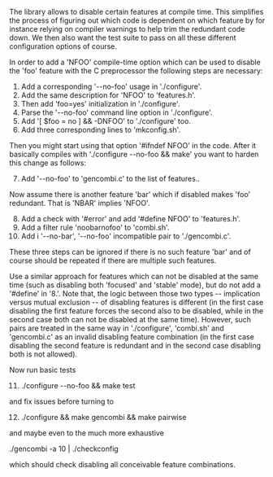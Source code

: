 The library allows to disable certain features at compile time.  This
simplifies the process of figuring out which code is dependent on which
feature by for instance relying on compiler warnings to help trim the
redundant code down.  We then also want the test suite to pass on all these
different configuration options of course.

In order to add a 'NFOO' compile-time option which can be used to disable
the 'foo' feature with the C preprocessor the following steps are necessary:

  1. Add a corresponding '--no-foo' usage in './configure'.
  2. Add the same description for 'NFOO' to 'features.h'.
  3. Then add 'foo=yes' initialization in './configure'.
  4. Parse the '--no-foo' command line option in './configure'.
  5. Add '[ $foo = no ] && -DNFOO' to './configure' too.
  6. Add three corresponding lines to 'mkconfig.sh'.

Then you might start using that option '#ifndef NFOO' in the code.  After it
basically compiles with './configure --no-foo && make' you want to harden
this change as follows:

  7. Add '--no-foo' to 'gencombi.c' to the list of features..

Now assume there is another feature 'bar' which if disabled makes 'foo'
redundant.  That is 'NBAR' implies 'NFOO'.

  8. Add a check with '#error' and add '#define NFOO' to 'features.h'.
  9. Add a filter rule 'noobarnofoo' to 'combi.sh'.
  10. Add i '--no-bar', '--no-foo' incompatible pair to './gencombi.c'.

These three steps can be ignored if there is no such feature 'bar' and of
course should be repeated if there are multiple such features.

Use a similar approach for features which can not be disabled at the same
time (such as disabling both 'focused' and 'stable' mode), but do not add a
'#define' in '8.'.  Note that, the logic between those two types
-- implication versus mutual exclusion -- of disabling features is
different (in the first case disabling the first feature forces the second
also to be disabled, while in the second case both can not be disabled at
the same time).  However, such pairs are treated in the same way in
'./configure', 'combi.sh' and 'gencombi.c' as an invalid disabling feature
combination (in the first case disabling the second feature is redundant and
in the second case disabling both is not allowed).

Now run basic tests

  11. ./configure --no-foo && make test

and fix issues before turning to

  12. ./configure && make gencombi && make pairwise

and maybe even to the much more exhaustive

  ./gencombi -a 10 | ./checkconfig

which should check disabling all conceivable feature combinations.
